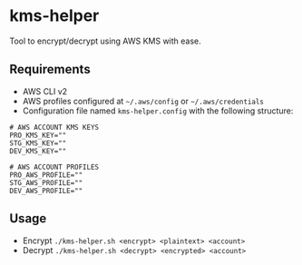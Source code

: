 # kms-helper
Tool to encrypt/decrypt using AWS KMS with ease.

## Requirements
 - AWS CLI v2
 - AWS profiles configured at `~/.aws/config` or `~/.aws/credentials`
 - Configuration file named `kms-helper.config` with the following structure:
```
# AWS ACCOUNT KMS KEYS
PRO_KMS_KEY=""
STG_KMS_KEY=""
DEV_KMS_KEY=""

# AWS ACCOUNT PROFILES
PRO_AWS_PROFILE=""
STG_AWS_PROFILE=""
DEV_AWS_PROFILE=""
```

## Usage
- Encrypt
`./kms-helper.sh <encrypt> <plaintext> <account>`
- Decrypt
`./kms-helper.sh <decrypt> <encrypted> <account>`

